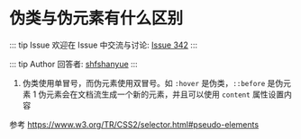 # 伪类与伪元素有什么区别



::: tip Issue 
 欢迎在 Issue 中交流与讨论: [Issue 342](https://github.com/shfshanyue/Daily-Question/issues/342) 
:::

::: tip Author 
回答者: [shfshanyue](https://github.com/shfshanyue) 
:::

1. 伪类使用单冒号，而伪元素使用双冒号。如 `:hover` 是伪类，`::before` 是伪元素
1 伪元素会在文档流生成一个新的元素，并且可以使用 `content` 属性设置内容

参考 <https://www.w3.org/TR/CSS2/selector.html#pseudo-elements>